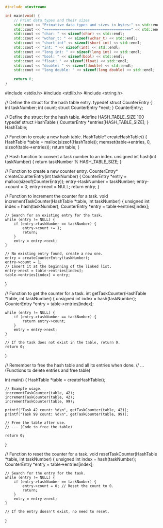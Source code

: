 ```c++
#include <iostream>

int main(void) {
	// Print data types and their sizes
	std::cout << "Primative data types and sizes in bytes:" << std::endl;
	std::cout << "========================================" << std::endl;
	std::cout << "char: " << sizeof(char) << std::endl;
	std::cout << "wchar_t: " << sizeof(wchar_t) << std::endl;
	std::cout << "short int" << sizeof(short int) << std::endl;
	std::cout << "int: " << sizeof(int) << std::endl;
	std::cout << "long int: " << sizeof(long int) << std::endl;
	std::cout << "bool: " << sizeof(bool) << std::endl;
	std::cout << "float: " << sizeof(float) << std::endl;
	std::cout << "double: " << sizeof(double) << std::endl;
	std::cout << "long double: " << sizeof(long double) << std::endl;
	
	return 0;
}
```

#include <stdio.h>
#include <stdlib.h>
#include <string.h>

// Define the struct for the hash table entry.
typedef struct CounterEntry {
    int taskNumber;
    int count;
    struct CounterEntry *next;
} CounterEntry;

// Define the struct for the hash table.
#define HASH_TABLE_SIZE 100
typedef struct HashTable {
    CounterEntry *entries[HASH_TABLE_SIZE];
} HashTable;

// Function to create a new hash table.
HashTable* createHashTable() {
    HashTable *table = malloc(sizeof(HashTable));
    memset(table->entries, 0, sizeof(table->entries));
    return table;
}

// Hash function to convert a task number to an index.
unsigned int hash(int taskNumber) {
    return taskNumber % HASH_TABLE_SIZE;
}

// Function to create a new counter entry.
CounterEntry* createCounterEntry(int taskNumber) {
    CounterEntry *entry = malloc(sizeof(CounterEntry));
    entry->taskNumber = taskNumber;
    entry->count = 0;
    entry->next = NULL;
    return entry;
}

// Function to increment the counter for a task.
void incrementTaskCounter(HashTable *table, int taskNumber) {
    unsigned int index = hash(taskNumber);
    CounterEntry *entry = table->entries[index];

    // Search for an existing entry for the task.
    while (entry != NULL) {
        if (entry->taskNumber == taskNumber) {
            entry->count += 1;
            return;
        }
        entry = entry->next;
    }

    // No existing entry found, create a new one.
    entry = createCounterEntry(taskNumber);
    entry->count = 1;
    // Insert it at the beginning of the linked list.
    entry->next = table->entries[index];
    table->entries[index] = entry;
}

// Function to get the counter for a task.
int getTaskCounter(HashTable *table, int taskNumber) {
    unsigned int index = hash(taskNumber);
    CounterEntry *entry = table->entries[index];

    while (entry != NULL) {
        if (entry->taskNumber == taskNumber) {
            return entry->count;
        }
        entry = entry->next;
    }

    // If the task does not exist in the table, return 0.
    return 0;
}

// Remember to free the hash table and all its entries when done.
// ... (Functions to delete entries and free table)

int main() {
    HashTable *table = createHashTable();
    
    // Example usage.
    incrementTaskCounter(table, 42);
    incrementTaskCounter(table, 42);
    incrementTaskCounter(table, 99);
    
    printf("Task 42 count: %d\n", getTaskCounter(table, 42));
    printf("Task 99 count: %d\n", getTaskCounter(table, 99));

    // Free the table after use.
    // ... (Code to free the table)
    
    return 0;
}

// Function to reset the counter for a task.
void resetTaskCounter(HashTable *table, int taskNumber) {
    unsigned int index = hash(taskNumber);
    CounterEntry *entry = table->entries[index];

    // Search for the entry for the task.
    while (entry != NULL) {
        if (entry->taskNumber == taskNumber) {
            entry->count = 0; // Reset the count to 0.
            return;
        }
        entry = entry->next;
    }

    // If the entry doesn't exist, no need to reset.
}